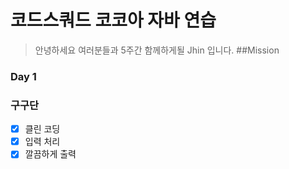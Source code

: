 # 코드스쿼드 코코아 자바 연습
> 안녕하세요 여러분들과 5주간 함께하게될 Jhin 입니다. 
##Mission
### Day 1
### 구구단
- [x] 클린 코딩
- [x] 입력 처리
- [x] 깔끔하게 출력
